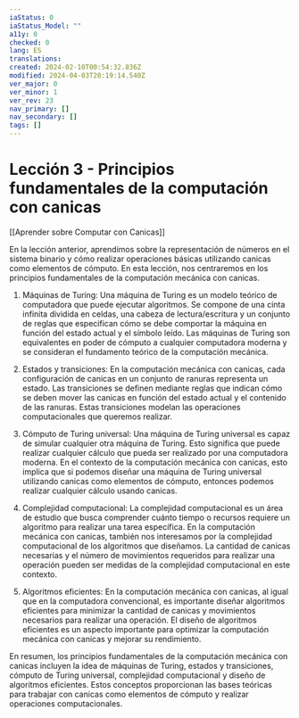 ```yaml
---
iaStatus: 0
iaStatus_Model: ""
a11y: 0
checked: 0
lang: ES
translations: 
created: 2024-02-10T00:54:32.836Z
modified: 2024-04-03T20:19:14.540Z
ver_major: 0
ver_minor: 1
ver_rev: 23
nav_primary: []
nav_secondary: []
tags: []
---
```

# Lección 3 - Principios fundamentales de la computación con canicas

[[Aprender sobre Computar con Canicas]]

En la lección anterior, aprendimos sobre la representación de números en el sistema binario y cómo realizar operaciones básicas utilizando canicas como elementos de cómputo. En esta lección, nos centraremos en los principios fundamentales de la computación mecánica con canicas.

1. Máquinas de Turing: Una máquina de Turing es un modelo teórico de computadora que puede ejecutar algoritmos. Se compone de una cinta infinita dividida en celdas, una cabeza de lectura/escritura y un conjunto de reglas que especifican cómo se debe comportar la máquina en función del estado actual y el símbolo leído. Las máquinas de Turing son equivalentes en poder de cómputo a cualquier computadora moderna y se consideran el fundamento teórico de la computación mecánica.

2. Estados y transiciones: En la computación mecánica con canicas, cada configuración de canicas en un conjunto de ranuras representa un estado. Las transiciones se definen mediante reglas que indican cómo se deben mover las canicas en función del estado actual y el contenido de las ranuras. Estas transiciones modelan las operaciones computacionales que queremos realizar.

3. Cómputo de Turing universal: Una máquina de Turing universal es capaz de simular cualquier otra máquina de Turing. Esto significa que puede realizar cualquier cálculo que pueda ser realizado por una computadora moderna. En el contexto de la computación mecánica con canicas, esto implica que si podemos diseñar una máquina de Turing universal utilizando canicas como elementos de cómputo, entonces podemos realizar cualquier cálculo usando canicas.

4. Complejidad computacional: La complejidad computacional es un área de estudio que busca comprender cuánto tiempo o recursos requiere un algoritmo para realizar una tarea específica. En la computación mecánica con canicas, también nos interesamos por la complejidad computacional de los algoritmos que diseñamos. La cantidad de canicas necesarias y el número de movimientos requeridos para realizar una operación pueden ser medidas de la complejidad computacional en este contexto.

5. Algoritmos eficientes: En la computación mecánica con canicas, al igual que en la computadora convencional, es importante diseñar algoritmos eficientes para minimizar la cantidad de canicas y movimientos necesarios para realizar una operación. El diseño de algoritmos eficientes es un aspecto importante para optimizar la computación mecánica con canicas y mejorar su rendimiento.

En resumen, los principios fundamentales de la computación mecánica con canicas incluyen la idea de máquinas de Turing, estados y transiciones, cómputo de Turing universal, complejidad computacional y diseño de algoritmos eficientes. Estos conceptos proporcionan las bases teóricas para trabajar con canicas como elementos de cómputo y realizar operaciones computacionales.
